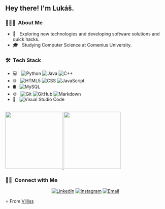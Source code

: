 <h2> Hey there! I'm Lukáš.</h2>

<h3> 👨🏻‍💻 &nbsp;About Me </h3>

- 🤔 &nbsp; Exploring new technologies and developing software solutions and quick hacks.
- 🎓 &nbsp; Studying Computer Science at Comenius University.

<h3> 🛠 &nbsp;Tech Stack</h3>

- 💻 &nbsp;
  ![Python](https://img.shields.io/badge/-Python-333333?style=flat&logo=python)
  ![Java](https://img.shields.io/badge/-Java-333333?style=flat&logo=Java&logoColor=007396)
  ![C++](https://img.shields.io/badge/-C++-333333?style=flat&logo=C%2B%2B&logoColor=00599C)
- 🌐 &nbsp;
  ![HTML5](https://img.shields.io/badge/-HTML5-333333?style=flat&logo=HTML5)
  ![CSS](https://img.shields.io/badge/-CSS-333333?style=flat&logo=CSS3&logoColor=1572B6)
  ![JavaScript](https://img.shields.io/badge/-JavaScript-333333?style=flat&logo=javascript)
- 🛢 &nbsp;
  ![MySQL](https://img.shields.io/badge/-MySQL-333333?style=flat&logo=mysql)
- ⚙️ &nbsp;
  ![Git](https://img.shields.io/badge/-Git-333333?style=flat&logo=git)
  ![GitHub](https://img.shields.io/badge/-GitHub-333333?style=flat&logo=github)
  ![Markdown](https://img.shields.io/badge/-Markdown-333333?style=flat&logo=markdown)
- 🔧 &nbsp;
  ![Visual Studio Code](https://img.shields.io/badge/-Visual%20Studio%20Code-333333?style=flat&logo=visual-studio-code&logoColor=007ACC)

<br/>

<a href="https://github.com/AVS1508">
  <img height="180em" src="https://github-readme-stats.vercel.app/api?username=Villiss&theme=buefy&show_icons=true" />
  <img height="180em" src="https://github-readme-stats.vercel.app/api/top-langs/?username=Villiss&theme=buefy&layout=compact" />
</a>

<br/>

<h3> 🤝🏻 &nbsp;Connect with Me </h3>

<p align="center">
<a href="https://www.linkedin.com/in/luk%C3%A1%C5%A1-vilim-a57082171/"><img alt="LinkedIn" src="https://img.shields.io/badge/LinkedIn-Lukáš%20Vilim-blue?style=flat-square&logo=linkedin"></a>
<a href="https://www.instagram.com/lukas_vilim/"><img alt="Instagram" src="https://img.shields.io/badge/Instagram-lukas_vilim-blue?style=flat-square&logo=instagram"></a>
<a href="mailto:lukas.vilim@outlook.com"><img alt="Email" src="https://img.shields.io/badge/Email-lukas.vilim@outlook.com-blue?style=flat-square&logo=outlook"></a>
</p>

⭐️ From [Villiss](https://github.com/Villiss)
